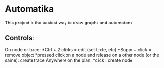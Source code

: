 Automatika
=========
This project is the easiest way to draw graphs and automatons  
  
Controls:
--------------
  On node or trace: 
      *Ctrl + 2 clicks = edit (set texte, etc)
      *Suppr + click = remove object
      *pressed click on a node and release on a other node (or the same): create trace
  Anywhere on the plan:
      *click : create node
